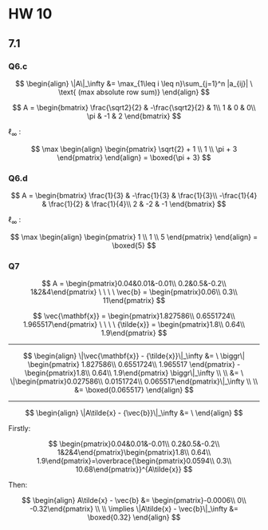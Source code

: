 # HW 10
## 7.1
### Q6.c
$$
\begin{align}
\|A\|_\infty
&= \max_{1\leq i \leq n}\sum_{j=1}^n |a_{ij}| \ \text{ (max absolute row sum)}
\end{align}
$$

$$
A = 
\begin{bmatrix}
\frac{\sqrt2}{2} & -\frac{\sqrt2}{2} & 1\\ 1 & 0 & 0\\ \pi & -1 & 2
\end{bmatrix}
$$

$\ell_\infty$ :

$$
\max
\begin{align}
\begin{pmatrix}
\sqrt{2} + 1 \\
1 \\
\pi + 3
\end{pmatrix}
\end{align}
= \boxed{\pi + 3}
$$

### Q6.d

$$
A = 
\begin{bmatrix}
\frac{1}{3} & -\frac{1}{3} & \frac{1}{3}\\
-\frac{1}{4} & \frac{1}{2} & \frac{1}{4}\\
2 & -2 & -1
\end{bmatrix}
$$

$\ell_\infty$ :

$$
\max
\begin{align}
\begin{pmatrix}
1 \\
1 \\
5
\end{pmatrix}
\end{align}
= \boxed{5}
$$


### Q7

$$
A = \begin{pmatrix}0.04&0.01&-0.01\\ 0.2&0.5&-0.2\\ 1&2&4\end{pmatrix}
\ \ \ \
\vec{b} = \begin{pmatrix}0.06\\ 0.3\\ 11\end{pmatrix}
$$

$$
\vec{\mathbf{x}} = \begin{pmatrix}1.827586\\ 0.6551724\\ 1.965517\end{pmatrix}
\ \ \ \
{\tilde{x}} = \begin{pmatrix}1.8\\ 0.64\\ 1.9\end{pmatrix}
$$

---

$$
\begin{align}
\|\vec{\mathbf{x}} - {\tilde{x}}\|_\infty &= \ \biggr\|
\begin{pmatrix}
1.827586\\ 0.6551724\\ 1.965517
\end{pmatrix} - 
\begin{pmatrix}1.8\\ 0.64\\ 1.9\end{pmatrix}
\biggr\|_\infty
\\ \\
&= \ \|\begin{pmatrix}0.027586\\ 0.0151724\\ 0.065517\end{pmatrix}\|_\infty \\ \\
&= \boxed{0.065517}
\end{align}
$$

---

$$
\begin{align}
\|A\tilde{x} - {\vec{b}}\|_\infty &= \
\end{align}
$$

Firstly:

$$
\begin{pmatrix}0.04&0.01&-0.01\\ 0.2&0.5&-0.2\\ 1&2&4\end{pmatrix}\begin{pmatrix}1.8\\ 0.64\\ 1.9\end{pmatrix}=\overbrace{\begin{pmatrix}0.0594\\ 0.3\\ 10.68\end{pmatrix}}^{A\tilde{x}}
$$

Then:

$$
\begin{align}
A\tilde{x} - \vec{b} &= 
\begin{pmatrix}-0.0006\\ 0\\ -0.32\end{pmatrix} \\ \\
\implies \|A\tilde{x} - \vec{b}\|_\infty &= \boxed{0.32}
\end{align}
$$